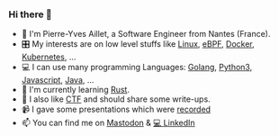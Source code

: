 ### Hi there 👋

- 👋 I'm Pierre-Yves Aillet, a Software Engineer from Nantes (France).
- 🎛 My interests are on low level stuffs like [Linux](https://www.kernel.org/), [eBPF](https://blog.zenika.com/2019/07/15/decouverte-ebpf/), [Docker](https://www.docker.com/), [Kubernetes](https://kubernetes.io/), ...
- 💻 I can use many programming Languages: [Golang](https://golang.org/), [Python3](https://www.python.org/), [Javascript](https://developer.mozilla.org/fr/docs/Web/JavaScript), [Java](https://www.java.com/fr/), ...
- 🌱 I'm currently learning [Rust](https://www.rust-lang.org/).
- 🔏 I also like [CTF](https://en.wikipedia.org/wiki/Capture_the_flag) and should share some write-ups.
- 📹 I gave some presentations which were [recorded](https://www.youtube.com/playlist?list=PLdYGN5pGe8aydPeLuKRfeNSDQZ08s7u5i)
- 📫 You can find me on [Mastodon](@pyaillet@piaille.fr) & [💻 LinkedIn](https://www.linkedin.com/in/pyaillet/)

